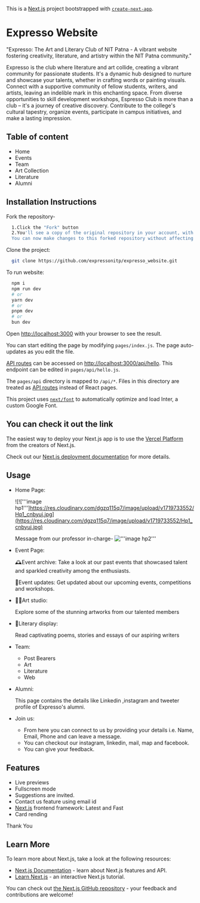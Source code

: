 This is a [Next.js](https://nextjs.org/) project bootstrapped with [`create-next-app`](https://github.com/vercel/next.js/tree/canary/packages/create-next-app).
# Expresso Website

"Expresso: The Art and Literary Club of NIT Patna - A vibrant website fostering creativity, literature, and artistry within the NIT Patna community."


Expresso is the club where literature and art collide, creating a vibrant community for passionate students. It's a dynamic hub designed to nurture and showcase your talents, whether in crafting words or painting visuals.  Connect with a supportive community of fellow students, writers, and artists, leaving an indelible mark in this enchanting space. From diverse opportunities to skill development workshops, Espresso Club is more than a club – it's a journey of creative discovery. Contribute to the college's cultural tapestry, organize events, participate in campus initiatives, and make a lasting impression. 


## Table of content

- Home
- Events
- Team
- Art Collection
- Literature
- Alumni

## Installation Instructions


Fork the repository-

```bash
  1.Click the "Fork" button
  2.You'll see a copy of the original repository in your account, with your username as the owner. 
  You can now make changes to this forked repository without affecting the original repository.

```

Clone the project:

```bash
  git clone https://github.com/expressonitp/expresso_website.git
```

To run website:



```bash
  npm i
  npm run dev
  # or
  yarn dev
  # or
  pnpm dev
  # or
  bun dev
```

Open [http://localhost:3000](http://localhost:3000) with your browser to see the result.

You can start editing the page by modifying `pages/index.js`. The page auto-updates as you edit the file.

[API routes](https://nextjs.org/docs/api-routes/introduction) can be accessed on [http://localhost:3000/api/hello](http://localhost:3000/api/hello). This endpoint can be edited in `pages/api/hello.js`.

The `pages/api` directory is mapped to `/api/*`. Files in this directory are treated as [API routes](https://nextjs.org/docs/api-routes/introduction) instead of React pages.

This project uses [`next/font`](https://nextjs.org/docs/basic-features/font-optimization) to automatically optimize and load Inter, a custom Google Font.

## You can check it out the link



The easiest way to deploy your Next.js app is to use the [Vercel Platform](https://vercel.com/new?utm_medium=default-template&filter=next.js&utm_source=create-next-app&utm_campaign=create-next-app-readme) from the creators of Next.js.

Check out our [Next.js deployment documentation](https://nextjs.org/docs/deployment) for more details.


## Usage

- Home Page:
  
  ![!\['''image hp1'''\]https://res.cloudinary.com/dgzq115q7/image/upload/v1719733552/Hp1_cnbyuj.jpg](https://res.cloudinary.com/dgzq115q7/image/upload/v1719733552/Hp1_cnbyuj.jpg)



  Message from our professor in-charge-
  !['''image hp2'''](https://res.cloudinary.com/dgzq115q7/image/upload/v1719733552/hp2_rhxf9e.jpg)

- Event Page:

  🕰️Event archive: 
  Take a look at our past events that showcased talent and sparkled creativity among the enthusiasts.

  📅Event updates: Get updated about our upcoming events, competitions and workshops.

- 👨‍🎨Art studio: 

  Explore some of the stunning artworks from our talented members
  
- 📜Literary display: 

  Read captivating poems, stories and essays of our aspiring writers

- Team:

  - Post Bearers
  - Art
  - Literature
  - Web
  


- Alumni:

  This page contains the details like Linkedin ,instagram and tweeter profile of Expresso's alumni.
  
- Join us:

  - From here you can connect to us by providing your details i.e. Name, Email, Phone and can leave a message.
  - You can checkout our instagram, linkedin, mail, map and facebook.
  - You can give your feedback.




## Features

<!-- - Light/dark mode toggle -->
- Live previews
- Fullscreen mode
- Suggestions are invited.
- Contact us feature using email id
- [Next.js](https://nextjs.org/) frontend framework: Latest and Fast
- Card rending


Thank You
<!-- - Cross platform -->

## Learn More

To learn more about Next.js, take a look at the following resources:

- [Next.js Documentation](https://nextjs.org/docs) - learn about Next.js features and API.
- [Learn Next.js](https://nextjs.org/learn) - an interactive Next.js tutorial.

You can check out [the Next.js GitHub repository](https://github.com/vercel/next.js/) - your feedback and contributions are welcome!
